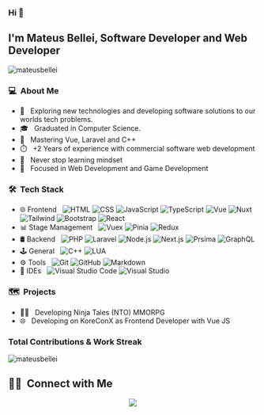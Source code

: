 ### Hi 👋

## I'm Mateus Bellei, Software Developer and Web Developer

<p align="left"><img src="https://komarev.com/ghpvc/?username=m7bellei&label=Profile%20views&color=0e75b6&style=flat" alt="mateusbellei" /></p>

### 💻 &nbsp;About Me 

- 🤔 &nbsp; Exploring new technologies and developing software solutions to our worlds tech problems.
- 🎓 &nbsp; Graduated in Computer Science.
- 🦾 &nbsp; Mastering Vue, Laravel and C++
- ⏱️ &nbsp; +2 Years of experience with commercial software web development
- 🚀 &nbsp; Never stop learning mindset
- 💖 &nbsp; Focused in Web Development and Game Development

### 🛠 &nbsp;Tech Stack

- 🌐 Frontend &nbsp;
  ![HTML](https://img.shields.io/badge/HTML5-E34F26?style=flat-square&logo=html5&logoColor=white)
  ![CSS](https://img.shields.io/badge/CSS3-1572B6?style=flat-square&logo=css3&logoColor=white)
  ![JavaScript](https://img.shields.io/badge/-JavaScript-333333?style=flat&logo=javascript)
  ![TypeScript](https://img.shields.io/badge/-TypeScript-333333?style=flat&logo=typescript)
  ![Vue](https://img.shields.io/badge/VueJS-%2335495e?style=flat-square&logo=vue.js&logoColor=%234FC08D)
  ![Nuxt](https://img.shields.io/badge/Nuxt.js-00C58E?style=flat-square&logo=nuxt.js&logoColor=white)
  ![Tailwind](https://img.shields.io/badge/Tailwind_CSS-38B2AC?style=flat-square&logo=tailwind-css&logoColor=white)
  ![Bootstrap](https://img.shields.io/badge/Bootstrap-563D7C?style=flat-square&logo=bootstrap&logoColor=white)
  ![React](https://img.shields.io/badge/ReactJS-61DAFB?style=flat-square&logo=react&logoColor=white&labelColor=007ACC&color=007ACC)
- 📊 Stage Management &nbsp;
  ![Vuex](https://img.shields.io/badge/-Vuex-33475B?style=flat-square&logo=vuex&logoColor=white)
  ![Pinia](https://img.shields.io/badge/-Pinia-42b983?style=flat-square&logo=pinia&logoColor=white)
  ![Redux](https://img.shields.io/badge/-Redux-764ABC?style=flat-square&logo=redux&logoColor=white)
- 🛢 Backend &nbsp;
  ![PHP](https://img.shields.io/badge/PHP-777BB4?style=flat-square&logo=php&logoColor=white)
  ![Laravel](https://img.shields.io/badge/Laravel-FF2D20?style=flat-square&logo=laravel&logoColor=white)
  ![Node.js](https://img.shields.io/badge/NodeJS-339933?style=flat-square&logo=node.js&logoColor=white)
  ![Next.js](https://img.shields.io/badge/NextJS-000000?style=flat-square&logo=next.js&logoColor=white)
  ![Prsima](https://img.shields.io/badge/-Prisma-2D3748?style=flat-square&logo=prisma&logoColor=white)
  ![GraphQL](https://img.shields.io/badge/-GraphQL-E10098?style=flat-square&logo=graphql&logoColor=white)
- 🕹️ General &nbsp;
  ![C++](https://img.shields.io/badge/C++-00599C?style=flat-square&logo=c%2B%2B&logoColor=white)
  ![LUA](https://img.shields.io/badge/Lua-2C2D72?style=flat-square&logo=lua&logoColor=white)
- ⚙️ Tools &nbsp;
  ![Git](https://img.shields.io/badge/-Git-333333?style=flat&logo=git)
  ![GitHub](https://img.shields.io/badge/-GitHub-333333?style=flat&logo=github)
  ![Markdown](https://img.shields.io/badge/-Markdown-333333?style=flat&logo=markdown)
- 🔧 IDEs &nbsp;
  ![Visual Studio Code](https://img.shields.io/badge/Visual%20Studio%20Code-007ACC?style=flat&logo=visual-studio-code&logoColor=white)
  ![Visual Studio](https://img.shields.io/badge/-Visual%20Studio-5C2D91?style=flat&logo=visual-studio&logoColor=white)

### 🗺️ &nbsp;Projects
- 🐱‍👤 &nbsp; Developing Ninja Tales (NTO) MMORPG
- 🌐 &nbsp; Developing on KoreConX as Frontend Developer with Vue JS

### Total Contributions & Work Streak

<p width="100%"><img align="center" src="https://github-readme-streak-stats.herokuapp.com/?user=m7bellei" alt="mateusbellei" /></p>

##  🤝🏻 &nbsp;Connect with Me

<p align="center">
<a href="https://www.linkedin.com/in/mateus-bellei"><img src="https://img.shields.io/badge/-Mateus%20Bellei-0077B5?style=flat-square&logo=Linkedin&logoColor=white""/ target="_blank"></a>

<!--
**m7bellei/m7bellei** is a ✨ _special_ ✨ repository because its `README.md` (this file) appears on your GitHub profile.

